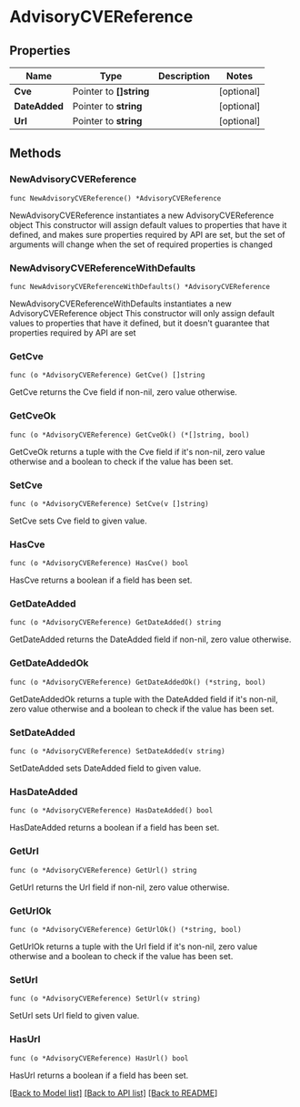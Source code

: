 # AdvisoryCVEReference

## Properties

Name | Type | Description | Notes
------------ | ------------- | ------------- | -------------
**Cve** | Pointer to **[]string** |  | [optional] 
**DateAdded** | Pointer to **string** |  | [optional] 
**Url** | Pointer to **string** |  | [optional] 

## Methods

### NewAdvisoryCVEReference

`func NewAdvisoryCVEReference() *AdvisoryCVEReference`

NewAdvisoryCVEReference instantiates a new AdvisoryCVEReference object
This constructor will assign default values to properties that have it defined,
and makes sure properties required by API are set, but the set of arguments
will change when the set of required properties is changed

### NewAdvisoryCVEReferenceWithDefaults

`func NewAdvisoryCVEReferenceWithDefaults() *AdvisoryCVEReference`

NewAdvisoryCVEReferenceWithDefaults instantiates a new AdvisoryCVEReference object
This constructor will only assign default values to properties that have it defined,
but it doesn't guarantee that properties required by API are set

### GetCve

`func (o *AdvisoryCVEReference) GetCve() []string`

GetCve returns the Cve field if non-nil, zero value otherwise.

### GetCveOk

`func (o *AdvisoryCVEReference) GetCveOk() (*[]string, bool)`

GetCveOk returns a tuple with the Cve field if it's non-nil, zero value otherwise
and a boolean to check if the value has been set.

### SetCve

`func (o *AdvisoryCVEReference) SetCve(v []string)`

SetCve sets Cve field to given value.

### HasCve

`func (o *AdvisoryCVEReference) HasCve() bool`

HasCve returns a boolean if a field has been set.

### GetDateAdded

`func (o *AdvisoryCVEReference) GetDateAdded() string`

GetDateAdded returns the DateAdded field if non-nil, zero value otherwise.

### GetDateAddedOk

`func (o *AdvisoryCVEReference) GetDateAddedOk() (*string, bool)`

GetDateAddedOk returns a tuple with the DateAdded field if it's non-nil, zero value otherwise
and a boolean to check if the value has been set.

### SetDateAdded

`func (o *AdvisoryCVEReference) SetDateAdded(v string)`

SetDateAdded sets DateAdded field to given value.

### HasDateAdded

`func (o *AdvisoryCVEReference) HasDateAdded() bool`

HasDateAdded returns a boolean if a field has been set.

### GetUrl

`func (o *AdvisoryCVEReference) GetUrl() string`

GetUrl returns the Url field if non-nil, zero value otherwise.

### GetUrlOk

`func (o *AdvisoryCVEReference) GetUrlOk() (*string, bool)`

GetUrlOk returns a tuple with the Url field if it's non-nil, zero value otherwise
and a boolean to check if the value has been set.

### SetUrl

`func (o *AdvisoryCVEReference) SetUrl(v string)`

SetUrl sets Url field to given value.

### HasUrl

`func (o *AdvisoryCVEReference) HasUrl() bool`

HasUrl returns a boolean if a field has been set.


[[Back to Model list]](../README.md#documentation-for-models) [[Back to API list]](../README.md#documentation-for-api-endpoints) [[Back to README]](../README.md)


